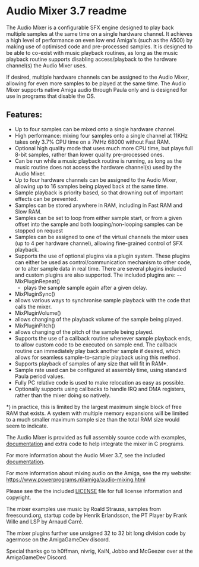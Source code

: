 # Audio Mixer 3.7 readme

The Audio Mixer is a configurable SFX engine designed to play back multiple 
samples at the same time on a single hardware channel. It achieves a high 
level of performance on even low end Amiga's (such as the A500) by making use
of optimised code and pre-processed samples. It is designed to be able to 
co-exist with music playback routines, as long as the music playback routine 
supports disabling access/playback to the hardware channel(s) the Audio Mixer
uses.

If desired, multiple hardware channels can be assigned to the Audio Mixer,
allowing for even more samples to be played at the same time. The Audio Mixer
supports native Amiga audio through Paula only and is designed for use in
programs that disable the OS.

## Features:
- Up to four samples can be mixed onto a single hardware channel.
- High performance: mixing four samples onto a single channel at 11KHz takes only 3.7% CPU time on a 7MHz 68000 without Fast RAM.
- Optional high quality mode that uses much more CPU time, but plays full 8-bit samples, rather than lower quality pre-processed ones.
- Can be run while a music playback routine is running, as long as the music routine does not access the hardware channel(s) used by the Audio Mixer.
- Up to four hardware channels can be assigned to the Audio Mixer, allowing up to 16 samples being played back at the same time.
- Sample playback is priority based, so that drowning out of important effects can be prevented.
- Samples can be stored anywhere in RAM, including in Fast RAM and Slow RAM.
- Samples can be set to loop from either sample start, or from a given offset into the sample and both looping/non-looping samples can be stopped on request
- Samples can be assigned to one of the virtual channels the mixer uses (up to 4 per hardware channel), allowing fine-grained control of SFX playback.
- Supports the use of optional plugins via a plugin system. These plugins can either be used as control/communication mechanism to other code, or to alter sample data in real time. There are several plugins included and custom plugins are also supported.
The included plugins are:
-- MixPluginRepeat()
  - plays the sample sample again after a given delay.
 - MixPluginSync()
  - allows various ways to synchronise sample playback with the code that calls the mixer.
 - MixPluginVolume()
  - allows changing of the playback volume of the sample being played.
 - MixPluginPitch()
  - allows changing of the pitch of the sample being played.
- Supports the use of a callback routine whenever sample playback ends, to allow custom code to be executed on sample end. The callback routine can immediately play back another sample if desired, which allows for seamless sample-to-sample playback using this method.
- Supports playback of samples of any size that will fit in RAM*.
- Sample rate used can be configured at assembly time, using standard Paula period values.
- Fully PC relative code is used to make relocation as easy as possible.
- Optionally supports using callbacks to handle IRQ and DMA registers, rather than the mixer doing so natively.


*) in practice, this is limited by the largest maximum single block of free RAM that exists. A system with multiple memory expansions will be limited to a much smaller maximum sample size than the total RAM size would seem to indicate.
   
The Audio Mixer is provided as full assembly source code with examples,
[documentation](Documentation/Documentation.md) and extra code to help integrate the mixer in C programs.

For more information about the Audio Mixer 3.7, see the included 
[documentation](Documentation/Documentation.md).

For more information about mixing audio on the Amiga, see the my website:
https://www.powerprograms.nl/amiga/audio-mixing.html

Please see the the included [LICENSE](LICENSE) file for full license information and
copyright.

The mixer examples use music by Roald Strauss, samples from freesound.org,
startup code by Henrik Erlandsson, the PT Player by Frank Wille and LSP by
Arnaud Carré.

The mixer plugins further use unsigned 32 to 32 bit long division code by
agermose on the AmigaGameDev discord.

Special thanks go to h0ffman, nivrig, KaiN, Jobbo and McGeezer over at the
AmigaGameDev Discord.
